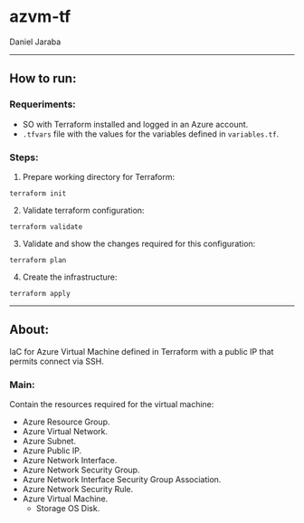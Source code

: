 # azvm-tf

Daniel Jaraba

---

## How to run:

### Requeriments:

- SO with Terraform installed and logged in an Azure account.
- ```.tfvars``` file with the values for the variables defined in ```variables.tf```.

### Steps:

1. Prepare working directory for Terraform:

```
terraform init
```

2. Validate terraform configuration:

```
terraform validate
```

3. Validate and show the changes required for this configuration:

```
terraform plan
```

4. Create the infrastructure:

```
terraform apply
```

---

## About:

IaC for Azure Virtual Machine defined in Terraform with a public IP that permits connect via SSH.

### Main:

Contain the resources required for the virtual machine:

- Azure Resource Group.
- Azure Virtual Network.
- Azure Subnet.
- Azure Public IP.
- Azure Network Interface.
- Azure Network Security Group.
- Azure Network Interface Security Group Association.
- Azure Network Security Rule.
- Azure Virtual Machine.
  * Storage OS Disk.
